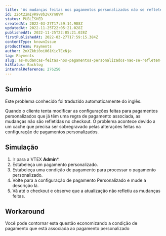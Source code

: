 ```yaml
---
title: 'As mudanças feitas nos pagamentos personalizados não se refletem no checkout'
id: 22ot22mIyR9v8b2vXYn8VW
status: PUBLISHED
createdAt: 2022-03-27T17:59:14.988Z
updatedAt: 2022-11-25T22:05:21.028Z
publishedAt: 2022-11-25T22:05:21.028Z
firstPublishedAt: 2022-03-27T17:59:15.384Z
contentType: knownIssue
productTeam: Payments
author: 2mXZkbi0oi061KicTExNjo
tag: Payments
slug: as-mudancas-feitas-nos-pagamentos-personalizados-nao-se-refletem-no-checkout
kiStatus: Backlog
internalReference: 276250
---
```


## Sumário

<div class="alert alert-info">
  <p>Este problema conhecido foi traduzido automaticamente do inglês.</p>
</div>


Quando o cliente tenta modificar as configurações feitas para pagamentos personalizados que já têm uma regra de pagamento associada, as mudanças não são refletidas no checkout.
O problema acontece devido a um cache que precisa ser sobregravado pelas alterações feitas na configuração de pagamentos personalizados.



## Simulação



1. Ir para a VTEX **Admin***.
2. Estabeleça um pagamento personalizado.
3. Estabeleça uma condição de pagamento para processar o pagamento personalizado.
4. Volte para a configuração de pagamento Personalizado e mude a descrição lá.
5. Vá até o checkout e observe que a atualização não refletiu as mudanças feitas.



## Workaround


Você pode contornar esta questão economizando a condição de pagamento que está associada ao pagamento personalizado

